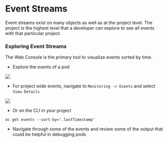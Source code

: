 # Event Streams
Event streams exist on many objects as well as at the project level. The project is the highest level that a 
developer can explore to see all events with that particular project. 

### Exploring Event Streams
The Web Console is the primary tool to visualize events sorted by time.

- Explore the events of a pod

![](../assets/09_events_01.png)

- For project wide events, navigate to `Monitoring -> Events` and select `View Details`

![](../assets/09_events_02.png)

- Or on the CLI in your project 
```
oc get events --sort-by='.lastTimestamp'
```
- Navigate through some of the events and review some of the output that could be helpful 
in debugging pods